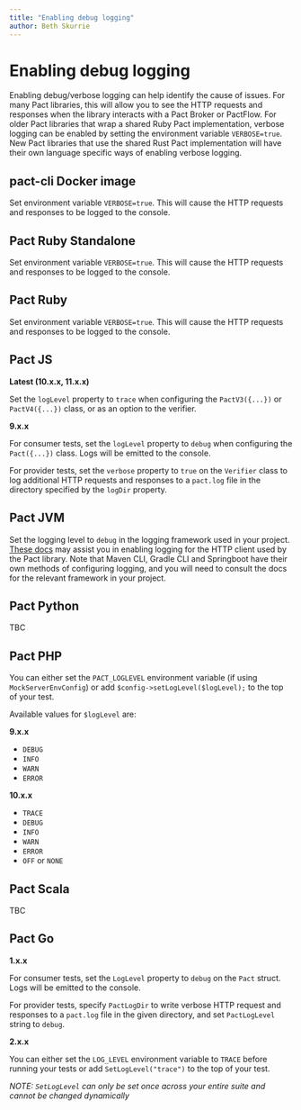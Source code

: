 ```yaml
---
title: "Enabling debug logging"
author: Beth Skurrie
---
```


# Enabling debug logging

Enabling debug/verbose logging can help identify the cause of issues. For many Pact libraries, this will allow you to see the HTTP requests and responses when the library interacts with a Pact Broker or PactFlow. For older Pact libraries that wrap a shared Ruby Pact implementation, verbose logging can be enabled by setting the environment variable `VERBOSE=true`. New Pact libraries that use the shared Rust Pact implementation will have their own language specific ways of enabling verbose logging.

## pact-cli Docker image

Set environment variable `VERBOSE=true`. This will cause the HTTP requests and responses to be logged to the console.

## Pact Ruby Standalone

Set environment variable `VERBOSE=true`. This will cause the HTTP requests and responses to be logged to the console.

## Pact Ruby

Set environment variable `VERBOSE=true`. This will cause the HTTP requests and responses to be logged to the console.

## Pact JS

**Latest (10.x.x, 11.x.x)**

Set the `logLevel` property to `trace` when configuring the `PactV3({...})` or `PactV4({...})` class, or as an option to the verifier.

**9.x.x**

For consumer tests, set the `logLevel` property to `debug` when configuring the `Pact({...})` class. Logs will be emitted to the console. 

For provider tests, set the `verbose` property to `true` on the `Verifier` class to log additional HTTP requests and responses to a `pact.log` file in the directory specified by the `logDir` property.

## Pact JVM

Set the logging level to `debug` in the logging framework used in your project. [These docs](https://hc.apache.org/httpclient-legacy/logging.html) may assist you in enabling logging for the HTTP client used by the Pact library. Note that Maven CLI, Gradle CLI and Springboot have their own methods of configuring logging, and you will need to consult the docs for the relevant framework in your project.

## Pact Python

TBC

## Pact PHP

You can either set the `PACT_LOGLEVEL` environment variable (if using `MockServerEnvConfig`) or add `$config->setLogLevel($logLevel);` to the top of your test.

Available values for `$logLevel` are:

**9.x.x**

* `DEBUG`
* `INFO`
* `WARN`
* `ERROR`

**10.x.x**

* `TRACE`
* `DEBUG`
* `INFO`
* `WARN`
* `ERROR`
* `OFF` or `NONE`

## Pact Scala

TBC

## Pact Go

**1.x.x**

For consumer tests, set the `LogLevel` property to `debug` on the `Pact` struct. Logs will be emitted to the console.

For provider tests, specify `PactLogDir` to write verbose HTTP request and responses to a `pact.log` file in the given directory, and set `PactLogLevel` string to `debug`.

**2.x.x**

You can either set the `LOG_LEVEL` environment variable to `TRACE` before running your tests or add `SetLogLevel("trace")` to the top of your test.

*NOTE: `SetLogLevel` can only be set once across your entire suite and cannot be changed dynamically*
